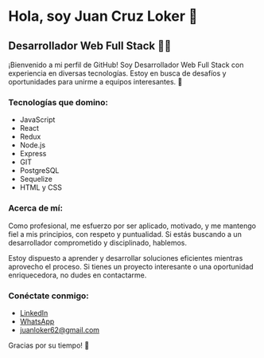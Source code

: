 # Hola, soy Juan Cruz Loker 👋

## Desarrollador Web Full Stack 👨‍💻

¡Bienvenido a mi perfil de GitHub! Soy Desarrollador Web Full Stack con experiencia en diversas tecnologías. Estoy en busca de desafíos y oportunidades para unirme a equipos interesantes. 🚀

### Tecnologías que domino:

- JavaScript
- React
- Redux
- Node.js
- Express
- GIT
- PostgreSQL
- Sequelize
- HTML y CSS

### Acerca de mí:

Como profesional, me esfuerzo por ser aplicado, motivado, y me mantengo fiel a mis principios, con respeto y puntualidad. Si estás buscando a un desarrollador comprometido y disciplinado, hablemos.

Estoy dispuesto a aprender y desarrollar soluciones eficientes mientras aprovecho el proceso. Si tienes un proyecto interesante o una oportunidad enriquecedora, no dudes en contactarme.

### Conéctate conmigo:

- [LinkedIn](https://www.linkedin.com/in/juan-cruz-loker-boc-ho-b09167269/)
- [WhatsApp](https://chat.whatsapp.com/IkvCNjvS7XDJzH4om2iyxX)
- juanloker62@gmail.com

Gracias por su tiempo! 👋

